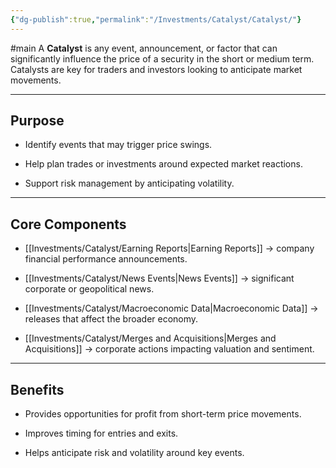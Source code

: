 ```yaml
---
{"dg-publish":true,"permalink":"/Investments/Catalyst/Catalyst/"}
---
```


#main
A **Catalyst** is any event, announcement, or factor that can significantly influence the price of a security in the short or medium term. Catalysts are key for traders and investors looking to anticipate market movements.

---

## Purpose

- Identify events that may trigger price swings.
    
- Help plan trades or investments around expected market reactions.
    
- Support risk management by anticipating volatility.
    

---

## Core Components

- [[Investments/Catalyst/Earning Reports\|Earning Reports]] → company financial performance announcements.
    
- [[Investments/Catalyst/News Events\|News Events]] → significant corporate or geopolitical news.
    
- [[Investments/Catalyst/Macroeconomic Data\|Macroeconomic Data]] → releases that affect the broader economy.
    
- [[Investments/Catalyst/Merges and Acquisitions\|Merges and Acquisitions]] → corporate actions impacting valuation and sentiment.
    

---

## Benefits

- Provides opportunities for profit from short-term price movements.
    
- Improves timing for entries and exits.
    
- Helps anticipate risk and volatility around key events.
